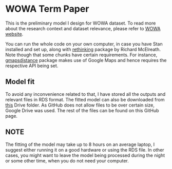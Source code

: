 # WOWA Term Paper
This is the preliminary model I design for WOWA dataset. To read more about the research context and dataset relevance, please refer to [WOWA website](https://multicast.aspra.uni-bamberg.de/resources/wowa/). 

You can run the whole code on your own computer, in case you have Stan installed and set up, along with [rethinking](https://github.com/rmcelreath/rethinking) package by Richard McElreath. Note though that some chunks have certain requirements. For instance, [gmapsdistance](https://cran.r-project.org/web/packages/gmapsdistance/readme/README.html) package makes use of Google Maps and hence requires the respective API being set.

## Model fit
To avoid any inconvenience related to that, I have stored all the outputs and relevant files in RDS format. The fitted model can also be downloaded from [this](https://drive.google.com/drive/folders/1It6uNf-HYrlO8n6laIutXjmJBqjZE6WB?usp=sharing) Drive folder. As GitHub does not allow files to be over certain size, Google Drive was used. The rest of the files can be found on this GitHub page. 

## NOTE
The fitting of the model may take up to 8 hours on an average laptop, I suggest either running it on a good hardware or using the RDS file. In other cases, you might want to leave the model being processed during the night or some other time, when you do not need your computer. 

